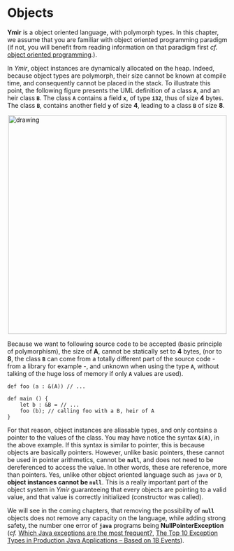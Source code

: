 # Objects

**Ymir** is a object oriented language, with polymorph types. In this
chapter, we assume that you are familiar with object oriented
programming paradigm (if not, you will benefit from reading
information on that paradigm first *cf.*  [object oriented
programming](https://en.wikipedia.org/wiki/Object-oriented_programming).).

In *Ymir*, object instances are dynamically allocated on the
heap. Indeed, because object types are polymorph, their size cannot be
known at compile time, and consequently cannot be placed in the
stack. To illustrate this point, the following figure presents the UML
definition of a class **`A`**, and an heir class **`B`**. The class
**`A`** contains a field **`x`**, of type **`i32`**, thus of size
**4** bytes. The class **`B`**, contains another field **`y`** of size
**4**, leading to a class **`B`** of size **8**.

<img src="https://gnu-ymir.github.io/Documentations/en/objects/UML.png" alt="drawing" height="500" style="display: block; margin-left: auto;  margin-right: auto;">


Because we want to following source code to be accepted (basic
principle of polymorphism), the size of **A**, cannot be statically
set to **4** bytes, (nor to **8**, the class **`B`** can come from a
totally different part of the source code - from a library for example
-, and unknown when using the type **`A`**, without talking of the
huge loss of memory if only **`A`** values are used).

```ymir
def foo (a : &(A)) // ...	

def main () {
	let b : &B = // ...
	foo (b); // calling foo with a B, heir of A
}
```

For that reason, object instances are aliasable types, and only
contains a pointer to the values of the class. You may have notice the
syntax **`&(A)`**, in the above example. If this syntax is similar to
pointer, this is because objects are basically pointers. However,
unlike basic pointers, these cannot be used in pointer arithmetics,
cannot be **`null`**, and does not need to be dereferenced to access
the value. In other words, these are reference, more than pointers.
Yes, unlike other object oriented language such as `java` or `D`,
**object instances cannot be `null`**. This is a really important part
of the object system in *Ymir* guaranteeing that every objects are
pointing to a valid value, and that value is correctly initialized
(constructor was called).


We will see in the coming chapters, that removing the possibility of
**`null`** objects does not remove any capacity on the language, while
adding strong safety, the number one error of **`java`** programs
being **NullPointerException** (*cf.* [Which Java exceptions are the
most
frequent?](https://blog.samebug.io/which-java-exceptions-are-the-most-frequent-f830b113c37f),
[The Top 10 Exception Types in Production Java Applications – Based on
1B
Events](https://www.overops.com/blog/the-top-10-exceptions-types-in-production-java-applications-based-on-1b-events/)).
